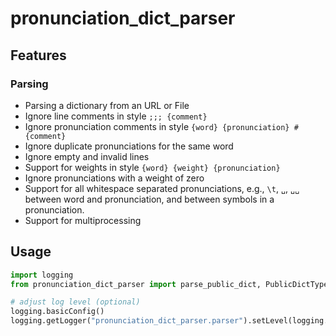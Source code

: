 # pronunciation_dict_parser

## Features

### Parsing

- Parsing a dictionary from an URL or File
- Ignore line comments in style `;;; {comment}`
- Ignore pronunciation comments in style `{word} {pronunciation} # {comment}`
- Ignore duplicate pronunciations for the same word
- Ignore empty and invalid lines
- Support for weights in style `{word} {weight} {pronunciation}`
- Ignore pronunciations with a weight of zero
- Support for all whitespace separated pronunciations, e.g., `\t`, `␣`, `␣␣` between word and pronunciation, and between symbols in a pronunciation.
- Support for multiprocessing

## Usage

```py
import logging
from pronunciation_dict_parser import parse_public_dict, PublicDictType, get_occurring_symbols

# adjust log level (optional)
logging.basicConfig()
logging.getLogger("pronunciation_dict_parser.parser").setLevel(logging.INFO)
```
